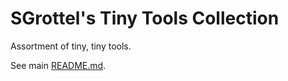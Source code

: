 # SGrottel's Tiny Tools Collection
Assortment of tiny, tiny tools.

See main [README.md](../README.md).
